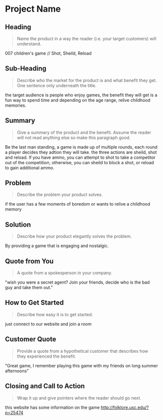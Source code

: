 # Project Name #

<!-- 
> This material was originally posted [here](http://www.quora.com/What-is-Amazons-approach-to-product-development-and-product-management). It is reproduced here for posterities sake.

There is an approach called "working backwards" that is widely used at Amazon. They work backwards from the customer, rather than starting with an idea for a product and trying to bolt customers onto it. While working backwards can be applied to any specific product decision, using this approach is especially important when developing new products or features.

For new initiatives a product manager typically starts by writing an internal press release announcing the finished product. The target audience for the press release is the new/updated product's customers, which can be retail customers or internal users of a tool or technology. Internal press releases are centered around the customer problem, how current solutions (internal or external) fail, and how the new product will blow away existing solutions.

If the benefits listed don't sound very interesting or exciting to customers, then perhaps they're not (and shouldn't be built). Instead, the product manager should keep iterating on the press release until they've come up with benefits that actually sound like benefits. Iterating on a press release is a lot less expensive than iterating on the product itself (and quicker!).

If the press release is more than a page and a half, it is probably too long. Keep it simple. 3-4 sentences for most paragraphs. Cut out the fat. Don't make it into a spec. You can accompany the press release with a FAQ that answers all of the other business or execution questions so the press release can stay focused on what the customer gets. My rule of thumb is that if the press release is hard to write, then the product is probably going to suck. Keep working at it until the outline for each paragraph flows. 

Oh, and I also like to write press-releases in what I call "Oprah-speak" for mainstream consumer products. Imagine you're sitting on Oprah's couch and have just explained the product to her, and then you listen as she explains it to her audience. That's "Oprah-speak", not "Geek-speak".

Once the project moves into development, the press release can be used as a touchstone; a guiding light. The product team can ask themselves, "Are we building what is in the press release?" If they find they're spending time building things that aren't in the press release (overbuilding), they need to ask themselves why. This keeps product development focused on achieving the customer benefits and not building extraneous stuff that takes longer to build, takes resources to maintain, and doesn't provide real customer benefit (at least not enough to warrant inclusion in the press release).
 -->
 
## Heading ##
  > Name the product in a way the reader (i.e. your target customers) will understand.

  007 children's game // Shot, Sheild, Reload

## Sub-Heading ##
  > Describe who the market for the product is and what benefit they get. One sentence only underneath the title.

  the target audience is people who enjoy games, the benefit they will get is a fun way to spend time and depending on the age range, relive childhood memories.

## Summary ##
  > Give a summary of the product and the benefit. Assume the reader will not read anything else so make this paragraph good.

  Be the last man standing, a game is made up of multiple rounds, each round a player decides they adtion they will take.
  the three actions are sheild, shot and reload. If you have ammo, you can attempt to shot to take a competitor out of the competition, otherwise, you can sheild to block a shot, or reload to gain additional ammo.

## Problem ##
  > Describe the problem your product solves.

  if the user has a few moments of boredom or wants to relive a childhood memory

## Solution ##
  > Describe how your product elegantly solves the problem.

  By providing a game that is engaging and nostalgic. 

## Quote from You ##
  > A quote from a spokesperson in your company.

  "wish you were a secret agent? Join your friends, decide who is the bad guy and take them out."

## How to Get Started ##
  > Describe how easy it is to get started.

  just connect to our website and join a room

## Customer Quote ##
  > Provide a quote from a hypothetical customer that describes how they experienced the benefit.

  "Great game, I remember playing this game with my friends on long summer afternoons"

## Closing and Call to Action ##
  > Wrap it up and give pointers where the reader should go next.

  this website has some information on the game http://folklore.usc.edu/?p=25474




